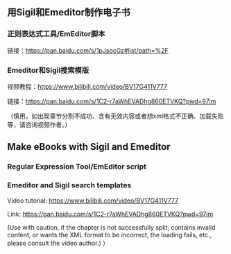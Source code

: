 ## 用Sigil和Emeditor制作电子书
### 正则表达式工具/EmEditor脚本
链接：https://pan.baidu.com/s/1pJsocGz#list/path=%2F
### Emeditor和Sigil搜索模版
视频教程：https://www.bilibili.com/video/BV17G411V777

链接：https://pan.baidu.com/s/1C2-r7aWhEVADhg860ETVKQ?pwd=97im

（慎用，如出现章节分割不成功、含有无效内容或者想xml格式不正确、加载失败等，请咨询视频作者。）

## Make eBooks with Sigil and Emeditor
### Regular Expression Tool/EmEditor script

### Emeditor and Sigil search templates
Video tutorial: https://www.bilibili.com/video/BV17G411V777

Link: https://pan.baidu.com/s/1C2-r7aWhEVADhg860ETVKQ?pwd=97im

(Use with caution, if the chapter is not successfully split, contains invalid content, or wants the XML format to be incorrect, the loading fails, etc., please consult the video author.) ）
